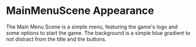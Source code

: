 # MainMenuScene Appearance

The Main Menu Scene is a simple menu, featuring the game's logo and some options to start the game. The background is a simple blue gradient to not distract from the title and the buttons.